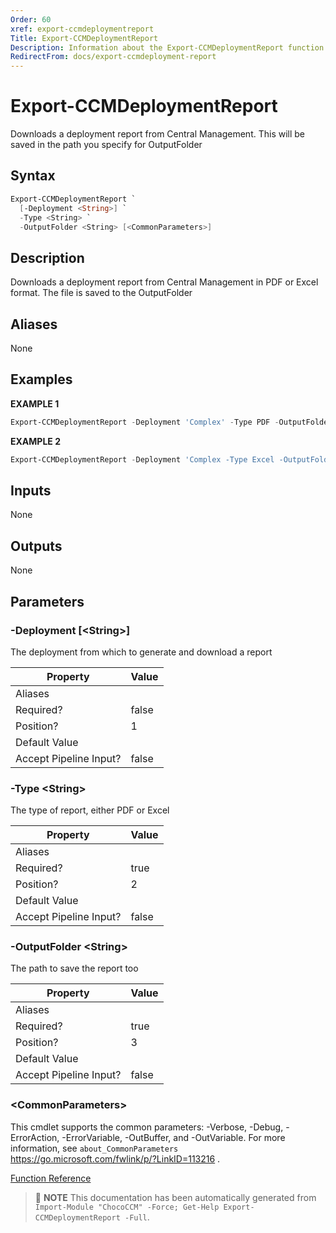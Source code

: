 ```yaml
---
Order: 60
xref: export-ccmdeploymentreport
Title: Export-CCMDeploymentReport
Description: Information about the Export-CCMDeploymentReport function
RedirectFrom: docs/export-ccmdeployment-report
---
```


# Export-CCMDeploymentReport

<!-- This documentation is automatically generated from /Export-CCMDeploymentReport.ps1 using GenerateDocs.ps1. Contributions are welcome at the original location(s). -->

Downloads a deployment report from Central Management. This will be saved in the path you specify for OutputFolder

## Syntax

~~~powershell
Export-CCMDeploymentReport `
  [-Deployment <String>] `
  -Type <String> `
  -OutputFolder <String> [<CommonParameters>]
~~~

## Description

Downloads a deployment report from Central Management in PDF or Excel format. The file is saved to the OutputFolder


## Aliases

None

## Examples

 **EXAMPLE 1**

~~~powershell
Export-CCMDeploymentReport -Deployment 'Complex' -Type PDF -OutputFolder C:\temp\

~~~

**EXAMPLE 2**

~~~powershell
Export-CCMDeploymentReport -Deployment 'Complex -Type Excel -OutputFolder C:\CCMReports

~~~

## Inputs

None

## Outputs

None

## Parameters

###  -Deployment [&lt;String&gt;]
The deployment from which to generate and download a report

Property               | Value
---------------------- | -----
Aliases                |
Required?              | false
Position?              | 1
Default Value          |
Accept Pipeline Input? | false

###  -Type &lt;String&gt;
The type  of report, either PDF or Excel

Property               | Value
---------------------- | -----
Aliases                |
Required?              | true
Position?              | 2
Default Value          |
Accept Pipeline Input? | false

###  -OutputFolder &lt;String&gt;
The path to save the report too

Property               | Value
---------------------- | -----
Aliases                |
Required?              | true
Position?              | 3
Default Value          |
Accept Pipeline Input? | false

### &lt;CommonParameters&gt;

This cmdlet supports the common parameters: -Verbose, -Debug, -ErrorAction, -ErrorVariable, -OutBuffer, and -OutVariable. For more information, see `about_CommonParameters` https://go.microsoft.com/fwlink/p/?LinkID=113216 .



[Function Reference](xref:chococcm-functions)

> :memo: **NOTE** This documentation has been automatically generated from `Import-Module "ChocoCCM" -Force; Get-Help Export-CCMDeploymentReport -Full`.
